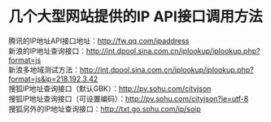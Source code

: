 # 几个大型网站提供的IP API接口调用方法

腾讯的IP地址API接口地址：http://fw.qq.com/ipaddress  
新浪的IP地址查询接口：http://int.dpool.sina.com.cn/iplookup/iplookup.php?format=js  
新浪多地域测试方法：http://int.dpool.sina.com.cn/iplookup/iplookup.php?format=js&ip=218.192.3.42  
搜狐IP地址查询接口（默认GBK）：http://pv.sohu.com/cityjson  
搜狐IP地址查询接口（可设置编码）：http://pv.sohu.com/cityjson?ie=utf-8  
搜狐另外的IP地址查询接口：http://txt.go.sohu.com/ip/soip 
